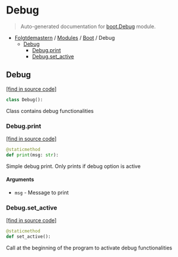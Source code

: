 # Debug

> Auto-generated documentation for [boot.Debug](../../boot/Debug.py) module.

- [Folgtdemastern](../README.md#folgtdemastern-index) / [Modules](../MODULES.md#folgtdemastern-modules) / [Boot](index.md#boot) / Debug
    - [Debug](#debug)
        - [Debug.print](#debugprint)
        - [Debug.set_active](#debugset_active)

## Debug

[[find in source code]](../../boot/Debug.py#L2)

```python
class Debug():
```

Class contains debug functionalities

### Debug.print

[[find in source code]](../../boot/Debug.py#L8)

```python
@staticmethod
def print(msg: str):
```

Simple debug print. Only prints if debug option is active

#### Arguments

- `msg` - Message to print

### Debug.set_active

[[find in source code]](../../boot/Debug.py#L17)

```python
@staticmethod
def set_active():
```

Call at the beginning of the program to activate debug functionalities
